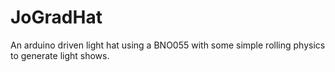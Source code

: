 # JoGradHat
An arduino driven light hat using a BNO055 with some simple rolling physics to generate light shows.

